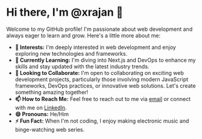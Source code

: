 # Hi there, I'm @xrajan 👋

Welcome to my GitHub profile! I'm passionate about web development and always eager to learn and grow. Here's a little more about me:

- **👀 Interests:** I'm deeply interested in web development and enjoy exploring new technologies and frameworks.
- **🌱 Currently Learning:** I'm diving into Next.js and DevOps to enhance my skills and stay updated with the latest industry trends.
- **💞️ Looking to Collaborate:** I'm open to collaborating on exciting web development projects, particularly those involving modern JavaScript frameworks, DevOps practices, or innovative web solutions. Let's create something amazing together!
- **📫 How to Reach Me:** Feel free to reach out to me via [email](mailto:rajanmoliya.rw@gmail.com) or connect with me on [LinkedIn](https://www.linkedin.com/in/rajanmoliya/).
- **😄 Pronouns:** He/Him
- **⚡ Fun Fact:** When I'm not coding, I enjoy making electronic music and binge-watching web series.

<!---
xrajan/xrajan is a ✨ special ✨ repository because its `README.md` (this file) appears on your GitHub profile.
You can click the Preview link to take a look at your changes.
--->


<!---
xrajan/xrajan is a ✨ special ✨ repository because its `README.md` (this file) appears on your GitHub profile.
You can click the Preview link to take a look at your changes.
--->
